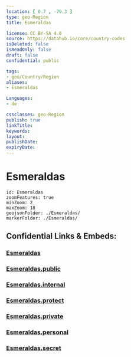 ```yaml
---
location: [ 0.7 , -79.3 ] 
type: geo-Region
title: Esmeraldas

license: CC BY-SA 4.0
source: https://datahub.io/core/country-codes
isDeleted: false
isReadOnly: false
draft: false
confidential: public

tags:
- geo/Country/Region
aliases:
- Esmeraldas

Languages:
- de

cssclasses: geo-Region
publish: true
linkTitle: 
keywords: 
layout: 
publishDate: 
expiryDate: 
---
```


# Esmeraldas

```leaflet
id: Esmeraldas
zoomFeatures: true 
minZoom: 2 
maxZoom: 18
geojsonFolder: ./Esmeraldas/
markerFolder: ./Esmeraldas/
```


## Confidential Links & Embeds: 

### [Esmeraldas](/_Standards/Earth/Continent/America~South/Ecuador/provinces~Equador/Esmeraldas.md) 

### [Esmeraldas.public](/_public/Earth/Continent/America~South/Ecuador/provinces~Equador/Esmeraldas.public.md) 

### [Esmeraldas.internal](/_internal/Earth/Continent/America~South/Ecuador/provinces~Equador/Esmeraldas.internal.md) 

### [Esmeraldas.protect](/_protect/Earth/Continent/America~South/Ecuador/provinces~Equador/Esmeraldas.protect.md) 

### [Esmeraldas.private](/_private/Earth/Continent/America~South/Ecuador/provinces~Equador/Esmeraldas.private.md) 

### [Esmeraldas.personal](/_personal/Earth/Continent/America~South/Ecuador/provinces~Equador/Esmeraldas.personal.md) 

### [Esmeraldas.secret](/_secret/Earth/Continent/America~South/Ecuador/provinces~Equador/Esmeraldas.secret.md)

